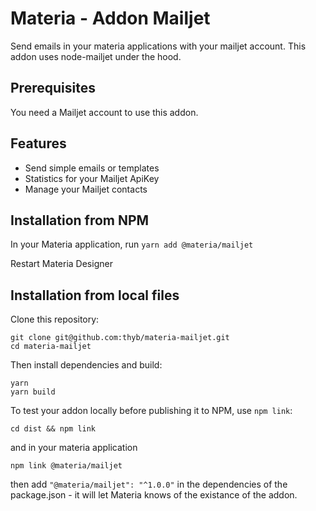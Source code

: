 # Materia - Addon Mailjet

Send emails in your materia applications with your mailjet account. This addon uses node-mailjet under the hood.

## Prerequisites

You need a Mailjet account to use this addon.

## Features

- Send simple emails or templates
- Statistics for your Mailjet ApiKey
- Manage your Mailjet contacts

## Installation from NPM

In your Materia application, run `yarn add @materia/mailjet`

Restart Materia Designer

## Installation from local files

Clone this repository:

```
git clone git@github.com:thyb/materia-mailjet.git
cd materia-mailjet
```

Then install dependencies and build:

```
yarn
yarn build
```

To test your addon locally before publishing it to NPM, use `npm link`:

```
cd dist && npm link
```

and in your materia application

```
npm link @materia/mailjet
```

then add `"@materia/mailjet": "^1.0.0"` in the dependencies of the package.json - it will let Materia knows of the existance of the addon.
